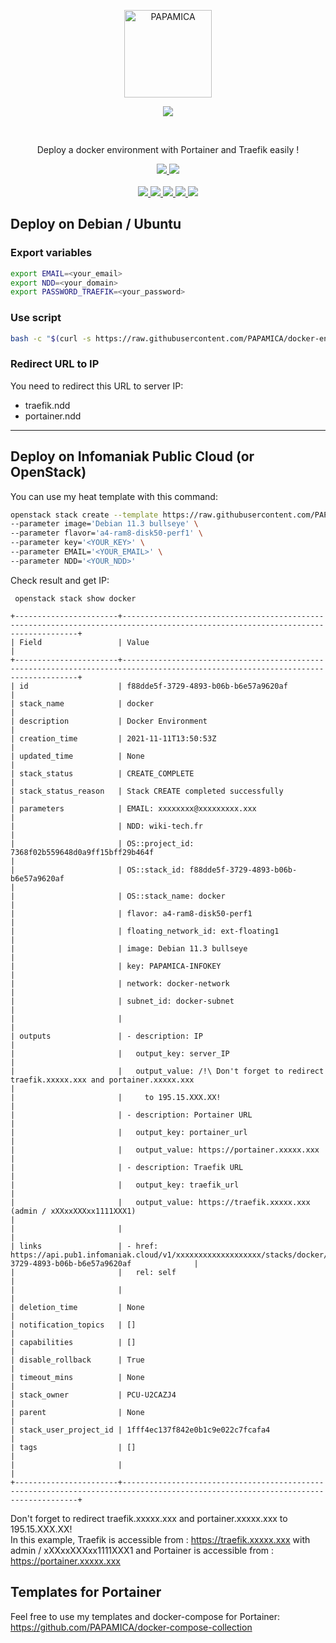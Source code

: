 <p align="center">
  <a href="https://papamica.com">
    <img src="https://zupimages.net/up/20/04/7vtd.png" width="140px" alt="PAPAMICA" />
  </a>
</p>

<p align="center">
  <a href="#"><img src="https://readme-typing-svg.herokuapp.com?center=true&vCenter=true&lines=Docker+environment;"></a>
</p>
<br />
<p align="center">
    Deploy a docker environment with Portainer and Traefik easily !
</p>
<p align="center">
    <a href="https://github.com/PAPAMICA/docker-environment#deploy-on-debian--ubuntu"><img src="https://img.shields.io/badge/Deploy_on_Debian-%2341454A.svg?style=for-the-badge&logo=target&logoColor=white"> </a>
    <a href="https://github.com/PAPAMICA/docker-environment#deploy-on-infomaniak-public-cloud-or-openstack"><img src="https://img.shields.io/badge/Deploy_on_Infomaniak_Public_cloud_(openstack)-%2341454A.svg?style=for-the-badge&logo=target&logoColor=white"> </a>
    <br /><br />
    <a href="https://www.docker.com/"><img src="https://img.shields.io/badge/docker-%232496ED.svg?style=for-the-badge&logo=docker&logoColor=white"> </a>
    <a href="https://www.portainer.io/"><img src="https://img.shields.io/badge/portainer-%2313BEF9.svg?style=for-the-badge&logo=portainer&logoColor=white"> </a>
    <a href="https://traefik.io/traefik/"><img src="https://img.shields.io/badge/traefik_proxy-%231F93B1.svg?style=for-the-badge&logo=traefikmesh&logoColor=white"> </a>
    <a href="https://www.debian.org/index.fr.html"><img src="https://img.shields.io/badge/Debian-%23A81D33.svg?style=for-the-badge&logo=debian&logoColor=white"> </a>
    <a href="https://www.infomaniak.com/fr/hebergement/public-cloud"><img src="https://img.shields.io/badge/Openstack-%23ED1944.svg?style=for-the-badge&logo=openstack&logoColor=white"> </a>
    <br />
</p>

## Deploy on Debian / Ubuntu
### Export variables
```bash
export EMAIL=<your_email>
export NDD=<your_domain>
export PASSWORD_TRAEFIK=<your_password>
```

### Use script
```bash
bash -c "$(curl -s https://raw.githubusercontent.com/PAPAMICA/docker-environment/main/install-docker-environment.sh)"
```

### Redirect URL to IP
You need to redirect this URL to server IP:
- traefik.ndd
- portainer.ndd

---

## Deploy on Infomaniak Public Cloud (or OpenStack)
You can use my heat template with this command:
```bash
openstack stack create --template https://raw.githubusercontent.com/PAPAMICA/docker-environment/main/Heat-template/docker-environment.yml docker --wait \
--parameter image='Debian 11.3 bullseye' \
--parameter flavor='a4-ram8-disk50-perf1' \
--parameter key='<YOUR_KEY>' \
--parameter EMAIL='<YOUR_EMAIL>' \
--parameter NDD='<YOUR_NDD>'
```

Check result and get IP:
```console
 openstack stack show docker

+-----------------------+----------------------------------------------------------------------------------------------------------------------------------+
| Field                 | Value                                                                                                                            |
+-----------------------+----------------------------------------------------------------------------------------------------------------------------------+
| id                    | f88dde5f-3729-4893-b06b-b6e57a9620af                                                                                             |
| stack_name            | docker                                                                                                                           |
| description           | Docker Environment                                                                                                               |
| creation_time         | 2021-11-11T13:50:53Z                                                                                                             |
| updated_time          | None                                                                                                                             |
| stack_status          | CREATE_COMPLETE                                                                                                                  |
| stack_status_reason   | Stack CREATE completed successfully                                                                                              |
| parameters            | EMAIL: xxxxxxxx@xxxxxxxxx.xxx                                                                                                    |
|                       | NDD: wiki-tech.fr                                                                                                                |
|                       | OS::project_id: 7368f02b559648d0a9ff15bff29b464f                                                                                 |
|                       | OS::stack_id: f88dde5f-3729-4893-b06b-b6e57a9620af                                                                               |
|                       | OS::stack_name: docker                                                                                                           |
|                       | flavor: a4-ram8-disk50-perf1                                                                                                     |
|                       | floating_network_id: ext-floating1                                                                                               |
|                       | image: Debian 11.3 bullseye                                                                                                      |
|                       | key: PAPAMICA-INFOKEY                                                                                                            |
|                       | network: docker-network                                                                                                          |
|                       | subnet_id: docker-subnet                                                                                                         |
|                       |                                                                                                                                  |
| outputs               | - description: IP                                                                                                                |
|                       |   output_key: server_IP                                                                                                          |
|                       |   output_value: /!\ Don't forget to redirect traefik.xxxxx.xxx and portainer.xxxxx.xxx                                           |
|                       |     to 195.15.XXX.XX!                                                                                                            |
|                       | - description: Portainer URL                                                                                                     |
|                       |   output_key: portainer_url                                                                                                      |
|                       |   output_value: https://portainer.xxxxx.xxx                                                                                      |
|                       | - description: Traefik URL                                                                                                       |
|                       |   output_key: traefik_url                                                                                                        |
|                       |   output_value: https://traefik.xxxxx.xxx (admin / xXXxxXXXxx1111XXX1)                                                           |
|                       |                                                                                                                                  |
| links                 | - href: https://api.pub1.infomaniak.cloud/v1/xxxxxxxxxxxxxxxxxxx/stacks/docker/f88dde5f-3729-4893-b06b-b6e57a9620af              |
|                       |   rel: self                                                                                                                      |
|                       |                                                                                                                                  |
| deletion_time         | None                                                                                                                             |
| notification_topics   | []                                                                                                                               |
| capabilities          | []                                                                                                                               |
| disable_rollback      | True                                                                                                                             |
| timeout_mins          | None                                                                                                                             |
| stack_owner           | PCU-U2CAZJ4                                                                                                                      |
| parent                | None                                                                                                                             |
| stack_user_project_id | 1fff4ec137f842e0b1c9e022c7fcafa4                                                                                                 |
| tags                  | []                                                                                                                               |
|                       |                                                                                                                                  |
+-----------------------+----------------------------------------------------------------------------------------------------------------------------------+
```
Don't forget to redirect traefik.xxxxx.xxx and portainer.xxxxx.xxx to 195.15.XXX.XX!   
In this example, Traefik is accessible from : https://traefik.xxxxx.xxx with admin / xXXxxXXXxx1111XXX1 and Portainer is accessible from : https://portainer.xxxxx.xxx

## Templates for Portainer
Feel free to use my templates and docker-compose for Portainer: 
https://github.com/PAPAMICA/docker-compose-collection 

